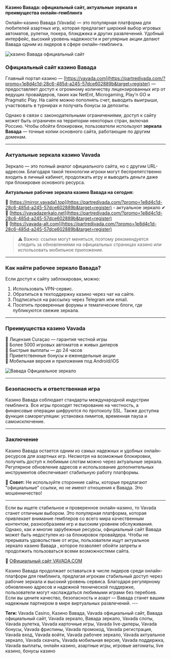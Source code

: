 **Казино Вавада: официальный сайт, актуальные зеркала и преимущества онлайн-гемблинга**

Онлайн-казино Вавада (Vavada) — это популярная платформа для любителей азартных игр, которая предлагает широкий выбор игровых автоматов, рулетки, покера, блэкджека и других развлечений. Удобный интерфейс, высокий уровень надежности и регулярные акции делают Вавада одним из лидеров в сфере онлайн-гемблинга.

![казино Вавада официальный сайт](https://github.com/user-attachments/assets/aaffe85f-09c9-4f05-9a0e-7275ff9a2e24)


### Официальный сайт казино Вавада

Главный портал казино — [https://vavada.com](https://partredivada.com/?promo=1e8d4c1d-28c6-485d-a245-57dce602889b&target=register) — предоставляет доступ к огромному количеству лицензированных игр от ведущих провайдеров, таких как NetEnt, Microgaming, Play’n GO и Pragmatic Play. На сайте можно пополнять счет, выводить выигрыши, участвовать в турнирах и получать бонусы за депозиты.

Однако в связи с законодательными ограничениями, доступ к сайту может быть ограничен на территории некоторых стран, включая Россию. Чтобы обойти блокировки, пользователи используют **зеркала Вавада** — точные копии основного сайта, работающие по другим доменам.

---

### Актуальные зеркала казино Vavada

Зеркало — это полный аналог официального сайта, но с другим URL-адресом. Благодаря такой технологии игроки могут беспрепятственно входить в личный кабинет, продолжать игру и выводить деньги даже при блокировке основного ресурса.

**Актуальные рабочие зеркала казино Вавада на сегодня:**

🔗 [https://mirror.vavada1.top](https://partredivada.com/?promo=1e8d4c1d-28c6-485d-a245-57dce602889b&target=register)  - актуальное зеркало ✔
🔗 [https://vavadazerkalo.net](https://partredivada.com/?promo=1e8d4c1d-28c6-485d-a245-57dce602889b&target=register)  
🔗 [https://vavada-alt.com](https://partredivada.com/?promo=1e8d4c1d-28c6-485d-a245-57dce602889b&target=register)

> ⚠️ Важно: ссылки могут меняться, поэтому рекомендуется следить за обновлениями на официальных страницах казино или использовать мобильное приложение.

---

### Как найти рабочее зеркало Вавада?

Если доступ к сайту заблокирован, можно:

1. Использовать VPN-сервис.
2. Обратиться в техподдержку казино через чат на сайте.
3. Подписаться на рассылку через Telegram или email.
4. Посетить проверенные форумы и тематические блоги, где публикуются свежие зеркала.

---

### Преимущества казино Vavada

🔹 Лицензия Curaçao — гарантия честной игры  
🔹 Более 5000 игровых автоматов и живых дилеров  
🔹 Быстрые выплаты — до 24 часов  
🔹 Приветственные бонусы и еженедельные акции  
🔹 Мобильная версия и приложения под Android/iOS  

![Вавада Официальное зеркало](https://github.com/user-attachments/assets/2c62bfa5-774f-4989-aa1f-5c740237c29a)


---

### Безопасность и ответственная игра

Казино Вавада соблюдает стандарты международной индустрии гемблинга. Все игры проходят тестирование на честность, а финансовые операции шифруются по протоколу SSL. Также доступна функция саморегуляции: установка лимитов, временная пауза и самоисключение.

---

### Заключение

Казино Вавада остается одним из самых надежных и удобных онлайн-ресурсов для азартных игр. Несмотря на возможные блокировки, получить доступ к любимым слотам можно через актуальные зеркала. Регулярное обновление адресов и использование дополнительных инструментов обеспечивает стабильную работу платформы.

📌 **Совет:** Не используйте сторонние сайты, которые предлагают "официальные" ссылки, но не имеют отношения к Вавада. Это мошенничество!

---

Если вы ищете стабильное и проверенное онлайн-казино, то Vavada станет отличным выбором. Это популярная платформа, которая привлекает внимание гемблеров со всего мира качественным контентом, разнообразием игр и высоким уровнем обслуживания. Однако, как и многие зарубежные ресурсы, официальный сайт Вавада может быть недоступен из-за блокировок провайдера. Чтобы не прерывать удовольствие от игры, пользователи ищут актуальное зеркало казино Вавада , которое позволяет обойти запреты и продолжить пользоваться всеми возможностями сайта.

🔗 [ОФициальный сайт VAVADA.COM](https://partredivada.com/?promo=1e8d4c1d-28c6-485d-a245-57dce602889b&target=register)

Казино Вавада продолжает оставаться в числе лидеров среди онлайн-платформ для гемблинга, предлагая игрокам стабильный доступ через рабочие зеркала и высокий уровень сервиса. Благодаря регулярному обновлению адресов и надежной технической поддержке, пользователи могут наслаждаться любимыми играми без перебоев. Если вы цените качество, безопасность и азарт — Вавада станет вашим надежным партнером в мире виртуальных развлечений. --- 

**Теги:** Vavada Casino, Казино Вавада, Vavada официальный сайт, Вавада официальный сайт, Vavada зеркало, Вавада зеркало, Vavada слоты, Vavada рулетка, Vavada карточные игры, Vavada live-дилеры, Vavada бонусы, Vavada фриспины, Vavada промокод, Vavada регистрация, Vavada вход, Vavada войти, Vavada рабочее зеркало, Vavada актуальное зеркало, Vavada скачать, Vavada мобильная версия, Vavada поддержка, Vavada выплаты, онлайн казино, азартные игры, игровые автоматы, live казино, бонусы казино
